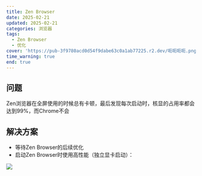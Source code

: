 ```yaml
---
title: Zen Browser
date: 2025-02-21
updated: 2025-02-21
categories: 浏览器
tags:
  - Zen Browser
  - 优化
cover: 'https://pub-3f9780acd0d54f9dabe63c0a1ab77225.r2.dev/呃呃呃呃.png'
time_warning: true
end: true
---
```


## 问题

Zen浏览器在全屏使用的时候总有卡顿，最后发现每次启动时，核显的占用率都会达到99%，而Chrome不会

## 解决方案

- 等待Zen Browser的后续优化
- 启动Zen Browser时使用高性能（独立显卡启动）：

![](https://pub-3f9780acd0d54f9dabe63c0a1ab77225.r2.dev/20250221164427234.png)

<!-- more -->